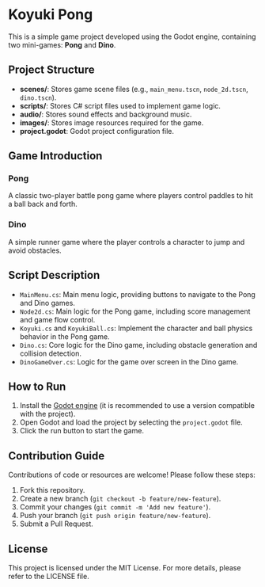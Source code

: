 # Koyuki Pong

This is a simple game project developed using the Godot engine, containing two mini-games: **Pong** and **Dino**.

## Project Structure

- **scenes/**: Stores game scene files (e.g., `main_menu.tscn`, `node_2d.tscn`, `dino.tscn`).
- **scripts/**: Stores C# script files used to implement game logic.
- **audio/**: Stores sound effects and background music.
- **images/**: Stores image resources required for the game.
- **project.godot**: Godot project configuration file.

## Game Introduction

### Pong  
A classic two-player battle pong game where players control paddles to hit a ball back and forth.

### Dino  
A simple runner game where the player controls a character to jump and avoid obstacles.

## Script Description

- `MainMenu.cs`: Main menu logic, providing buttons to navigate to the Pong and Dino games.
- `Node2d.cs`: Main logic for the Pong game, including score management and game flow control.
- `Koyuki.cs` and `KoyukiBall.cs`: Implement the character and ball physics behavior in the Pong game.
- `Dino.cs`: Core logic for the Dino game, including obstacle generation and collision detection.
- `DinoGameOver.cs`: Logic for the game over screen in the Dino game.

## How to Run

1. Install the [Godot engine](https://godotengine.org/) (it is recommended to use a version compatible with the project).
2. Open Godot and load the project by selecting the `project.godot` file.
3. Click the run button to start the game.

## Contribution Guide

Contributions of code or resources are welcome! Please follow these steps:
1. Fork this repository.
2. Create a new branch (`git checkout -b feature/new-feature`).
3. Commit your changes (`git commit -m 'Add new feature'`).
4. Push your branch (`git push origin feature/new-feature`).
5. Submit a Pull Request.

## License

This project is licensed under the MIT License. For more details, please refer to the LICENSE file.